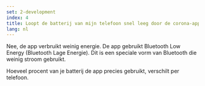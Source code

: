 ```yaml
---
set: 2-development
index: 4
title: Loopt de batterij van mijn telefoon snel leeg door de corona-app?
lang: nl
---
```


Nee, de app verbruikt weinig energie.
De app gebruikt Bluetooth Low Energy (Bluetooth Lage Energie).
Dit is een speciale vorm van Bluetooth die weinig stroom gebruikt.

Hoeveel procent van je batterij de app precies gebruikt, verschilt per telefoon.
